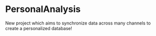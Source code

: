 # PersonalAnalysis
New project which aims to synchronize data across many channels to create a personalized database!
